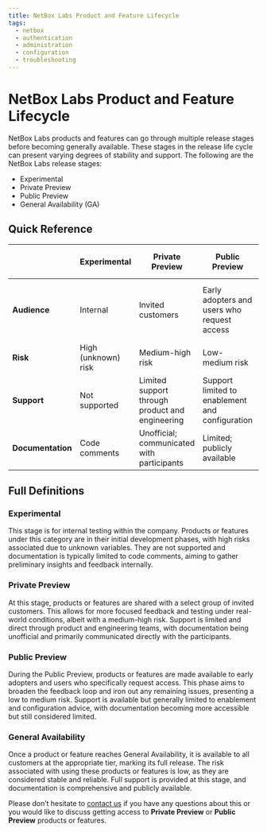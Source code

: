 ```yaml
---
title: NetBox Labs Product and Feature Lifecycle
tags:
  - netbox
  - authentication
  - administration
  - configuration
  - troubleshooting
---
```


# NetBox Labs Product and Feature Lifecycle

NetBox Labs products and features can go through multiple release stages before becoming generally available. These stages in the release life cycle can present varying degrees of stability and support. The following are the NetBox Labs release stages:

- Experimental
- Private Preview
- Public Preview
- General Availability (GA)

## Quick Reference

| | Experimental | Private Preview | Public Preview | General Availability (GA) |
|----------|----------|----------|----------|----------|
| **Audience** | Internal | Invited customers | Early adopters and users who request access | Available to all customers at the appropriate tier |
| **Risk** | High (unknown) risk | Medium-high risk | Low-medium risk | Low (known) risk |
| **Support**  | Not supported | Limited support through product and engineering | Support limited to enablement and configuration | Fully supported |
| **Documentation**  | Code comments | Unofficial; communicated with participants | Limited; publicly available | Publicly available |

## Full Definitions

### Experimental
This stage is for internal testing within the company. Products or features under this category are in their initial development phases, with high risks associated due to unknown variables. They are not supported and documentation is typically limited to code comments, aiming to gather preliminary insights and feedback internally.

### Private Preview
At this stage, products or features are shared with a select group of invited customers. This allows for more focused feedback and testing under real-world conditions, albeit with a medium-high risk. Support is limited and direct through product and engineering teams, with documentation being unofficial and primarily communicated directly with the participants.

### Public Preview
During the Public Preview, products or features are made available to early adopters and users who specifically request access. This phase aims to broaden the feedback loop and iron out any remaining issues, presenting a low to medium risk. Support is available but generally limited to enablement and configuration advice, with documentation becoming more accessible but still considered limited.

### General Availability
Once a product or feature reaches General Availability, it is available to all customers at the appropriate tier, marking its full release. The risk associated with using these products or features is low, as they are considered stable and reliable. Full support is provided at this stage, and documentation is comprehensive and publicly available.

Please don’t hesitate to [contact us](mailto:info@netboxlabs.com) if you have any questions about this or you would like to discuss getting access to **Private Preview** or **Public Preview** products or features.  
